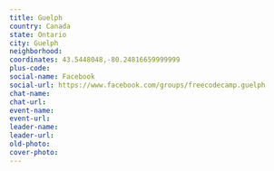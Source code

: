 ```yaml
---
title: Guelph
country: Canada
state: Ontario
city: Guelph
neighborhood: 
coordinates: 43.5448048,-80.24816659999999
plus-code:
social-name: Facebook
social-url: https://www.facebook.com/groups/freecodecamp.guelph
chat-name:
chat-url:
event-name:
event-url:
leader-name:
leader-url:
old-photo: 
cover-photo:
---
```

